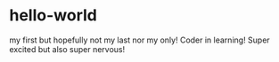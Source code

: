 # hello-world
my first but hopefully not my last nor my only!
Coder in learning! Super excited but also super nervous!
